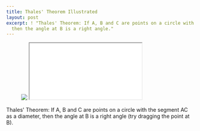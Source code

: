 ```yaml
---
title: Thales' Theorem Illustrated
layout: post
excerpt: ! "Thales' Theorem: If A, B and C are points on a circle with the segment AC as a diameter,
  then the angle at B is a right angle."
---
```

<figure>
  <div class="h_iframe">
    <img class="ratio" src="{{site.baseurl}}media/white/2x1.gif">
    <iframe src="{{site.baseurl}}media/intgfx/thales-theorem.html"></iframe>
  </div>
</figure>

Thales' Theorem: If A, B and C are points on a circle with the segment AC as a diameter, then the angle at B is a right angle (try dragging the point at B).

